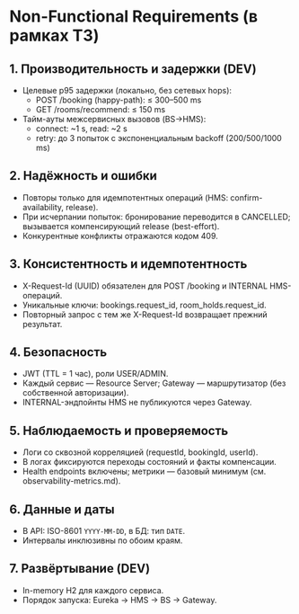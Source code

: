 # Non-Functional Requirements (в рамках ТЗ)

## 1. Производительность и задержки (DEV)

- Целевые p95 задержки (локально, без сетевых hops):
    - POST /booking (happy-path): ≤ 300–500 ms
    - GET /rooms/recommend: ≤ 150 ms
- Тайм-ауты межсервисных вызовов (BS→HMS):
    - connect: ~1 s, read: ~2 s
    - retry: до 3 попыток с экспоненциальным backoff (200/500/1000 ms)

## 2. Надёжность и ошибки

- Повторы только для идемпотентных операций (HMS: confirm-availability, release).
- При исчерпании попыток: бронирование переводится в CANCELLED; вызывается компенсирующий release (best-effort).
- Конкурентные конфликты отражаются кодом 409.

## 3. Консистентность и идемпотентность

- X-Request-Id (UUID) обязателен для POST /booking и INTERNAL HMS-операций.
- Уникальные ключи: bookings.request_id, room_holds.request_id.
- Повторный запрос с тем же X-Request-Id возвращает прежний результат.

## 4. Безопасность

- JWT (TTL = 1 час), роли USER/ADMIN.
- Каждый сервис — Resource Server; Gateway — маршрутизатор (без собственной авторизации).
- INTERNAL-эндпойнты HMS не публикуются через Gateway.

## 5. Наблюдаемость и проверяемость

- Логи со сквозной корреляцией (requestId, bookingId, userId).
- В логах фиксируются переходы состояний и факты компенсации.
- Health endpoints включены; метрики — базовый минимум (см. observability-metrics.md).

## 6. Данные и даты

- В API: ISO-8601 `YYYY-MM-DD`, в БД: тип `DATE`.
- Интервалы инклюзивны по обоим краям.

## 7. Развёртывание (DEV)

- In-memory H2 для каждого сервиса.
- Порядок запуска: Eureka → HMS → BS → Gateway.
